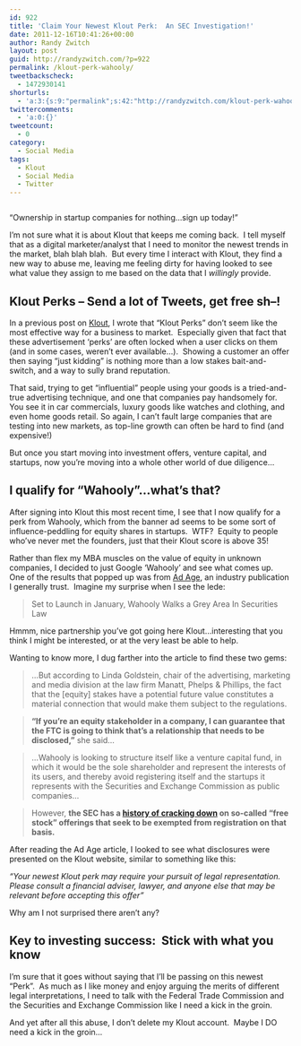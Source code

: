 ```yaml
---
id: 922
title: 'Claim Your Newest Klout Perk:  An SEC Investigation!'
date: 2011-12-16T10:41:26+00:00
author: Randy Zwitch
layout: post
guid: http://randyzwitch.com/?p=922
permalink: /klout-perk-wahooly/
tweetbackscheck:
  - 1472930141
shorturls:
  - 'a:3:{s:9:"permalink";s:42:"http://randyzwitch.com/klout-perk-wahooly/";s:7:"tinyurl";s:26:"http://tinyurl.com/7dzlosj";s:4:"isgd";s:19:"http://is.gd/FwQrRr";}'
twittercomments:
  - 'a:0:{}'
tweetcount:
  - 0
category:
  - Social Media
tags:
  - Klout
  - Social Media
  - Twitter
---
```

<div id="attachment_923" style="width: 682px" class="wp-caption aligncenter">
  <img class="size-full wp-image-923" title="klout-perk-wahooly" src="http://i0.wp.com/randyzwitch.com/wp-content/uploads/2011/12/klout-perk-wahooly.png?fit=672%2C239" alt="" srcset="http://i0.wp.com/randyzwitch.com/wp-content/uploads/2011/12/klout-perk-wahooly.png?w=672 672w, http://i0.wp.com/randyzwitch.com/wp-content/uploads/2011/12/klout-perk-wahooly.png?resize=150%2C53 150w, http://i0.wp.com/randyzwitch.com/wp-content/uploads/2011/12/klout-perk-wahooly.png?resize=300%2C106 300w, http://i0.wp.com/randyzwitch.com/wp-content/uploads/2011/12/klout-perk-wahooly.png?resize=500%2C177 500w" sizes="(max-width: 672px) 100vw, 672px" data-recalc-dims="1" />

  <p class="wp-caption-text">
    &#8220;Ownership in startup companies for nothing&#8230;sign up today!&#8221;
  </p>
</div>

I&#8217;m not sure what it is about Klout that keeps me coming back.  I tell myself that as a digital marketer/analyst that I need to monitor the newest trends in the market, blah blah blah.  But every time I interact with Klout, they find a new way to abuse me, leaving me feeling dirty for having looked to see what value they assign to me based on the data that I _willingly_ provide.

<!--more-->

## Klout Perks &#8211; Send a lot of Tweets, get free sh&#8211;!

In a previous post on <a title="Klout will never be FICO" href="http://randyzwitch.com/social-influence-another-fico/" target="_blank">Klout</a>, I wrote that &#8220;Klout Perks&#8221; don&#8217;t seem like the most effective way for a business to market.  Especially given that fact that these advertisement &#8216;perks&#8217; are often locked when a user clicks on them (and in some cases, weren&#8217;t ever available&#8230;).  Showing a customer an offer then saying &#8220;just kidding&#8221; is nothing more than a low stakes bait-and-switch, and a way to sully brand reputation.

That said, trying to get &#8220;influential&#8221; people using your goods is a tried-and-true advertising technique, and one that companies pay handsomely for.  You see it in car commercials, luxury goods like watches and clothing, and even home goods retail. So again, I can&#8217;t fault large companies that are testing into new markets, as top-line growth can often be hard to find (and expensive!)

But once you start moving into investment offers, venture capital, and startups, now you&#8217;re moving into a whole other world of due diligence&#8230;





## I qualify for &#8220;Wahooly&#8221;&#8230;what&#8217;s that?

After signing into Klout this most recent time, I see that I now qualify for a perk from Wahooly, which from the banner ad seems to be some sort of influence-peddling for equity shares in startups.  WTF?  Equity to people who&#8217;ve never met the founders, just that their Klout score is above 35!

Rather than flex my MBA muscles on the value of equity in unknown companies, I decided to just Google &#8216;Wahooly&#8217; and see what comes up.  One of the results that popped up was from <a title="Ad Age Wahooly" href="http://adage.com/article/digital/wahooly-offer-startup-equity-stakes-influential-social-media-users/230916/" target="_blank">Ad Age</a>, an industry publication I generally trust.  Imagine my surprise when I see the lede:

> Set to Launch in January, Wahooly Walks a Grey Area In Securities Law

Hmmm, nice partnership you&#8217;ve got going here Klout&#8230;interesting that you think I might be interested, or at the very least be able to help.

Wanting to know more, I dug farther into the article to find these two gems:

> &#8230;But according to Linda Goldstein, chair of the advertising, marketing and media division at the law firm Manatt, Phelps & Phillips, the fact that the [equity] stakes have a potential future value constitutes a material connection that would make them subject to the regulations.

> **&#8220;If you&#8217;re an equity stakeholder in a company, I can guarantee that the FTC is going to think that&#8217;s a relationship that needs to be disclosed,&#8221;** she said&#8230;

> <snip>
>
> &#8230;Wahooly is looking to structure itself like a venture capital fund, in which it would be the sole shareholder and represent the interests of its users, and thereby avoid registering itself and the startups it represents with the Securities and Exchange Commission as public companies&#8230;

> <snip>

> However, **the SEC has a [history of cracking down](http://www.sec.gov/news/headlines/webstock.htm "SEC") on so-called &#8220;free stock&#8221; offerings that seek to be exempted from registration on that basis.**

After reading the Ad Age article, I looked to see what disclosures were presented on the Klout website, similar to something like this:

_&#8220;Your newest Klout perk may require your pursuit of legal representation.  Please consult a financial adviser, lawyer, and anyone else that may be relevant before accepting this offer&#8221;_

Why am I not surprised there aren&#8217;t any?

## Key to investing success:  Stick with what you know

I&#8217;m sure that it goes without saying that I&#8217;ll be passing on this newest &#8220;Perk&#8221;.  As much as I like money and enjoy arguing the merits of different legal interpretations, I need to talk with the Federal Trade Commission and the Securities and Exchange Commission like I need a kick in the groin.

And yet after all this abuse, I don&#8217;t delete my Klout account.  Maybe I DO need a kick in the groin&#8230;
